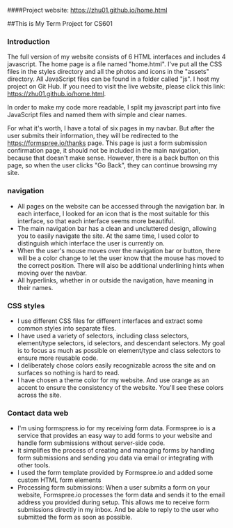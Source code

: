 ####Project website: https://zhu01.github.io/home.html

##This is My Term Project for CS601

### Introduction

The full version of my website consists of 6 HTML interfaces and includes 4 javascript. The home page is a file named "home.html". I've put all the CSS files in the styles directory and all the photos and icons in the "assets" directory. All JavaScript files can be found in a folder called "js". I host my project on Git Hub. If you need to visit the live website, please click this link: https://zhu01.github.io/home.html.

In order to make my code more readable, I split my javascript part into five JavaScript files and named them with simple and clear names.

For what it's worth, I have a total of six pages in my navbar. But after the user submits their information, they will be redirected to the https://formspree.io/thanks page. This page is just a form submission confirmation page, it should not be included in the main navigation, because that doesn't make sense. However, there is a back button on this page, so when the user clicks "Go Back", they can continue browsing my site.

### navigation
* All pages on the website can be accessed through the navigation bar. In each interface, I looked for an icon that is the most suitable for this interface, so that each interface seems more beautiful.
* The main navigation bar has a clean and uncluttered design, allowing you to easily navigate the site. At the same time, I used color to distinguish which interface the user is currently on.
* When the user's mouse moves over the navigation bar or button, there will be a color change to let the user know that the mouse has moved to the correct position. There will also be additional underlining hints when moving over the navbar.
* All hyperlinks, whether in or outside the navigation, have meaning in their names.

### CSS styles
* I use different CSS files for different interfaces and extract some common styles into separate files.
* I have used a variety of selectors, including class selectors, element/type selectors, id selectors, and descendant selectors. My goal is to focus as much as possible on element/type and class selectors to ensure more reusable code.
* I deliberately chose colors easily recognizable across the site and on surfaces so nothing is hard to read.
* I have chosen a theme color for my website. And use orange as an accent to ensure the consistency of the website. You'll see these colors across the site.

### Contact data web
* I'm using formspress.io for my receiving form data. Formspree.io is a service that provides an easy way to add forms to your website and handle form submissions without server-side code.
* It simplifies the process of creating and managing forms by handling form submissions and sending you data via email or integrating with other tools.
* I used the form template provided by Formspree.io and added some custom HTML form elements
* Processing form submissions: When a user submits a form on your website, Formspree.io processes the form data and sends it to the email address you provided during setup. This allows me to receive form submissions directly in my inbox. And be able to reply to the user who submitted the form as soon as possible.
